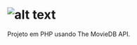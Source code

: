 # ![alt text](https://raw.githubusercontent.com/Mestre2332/98movies/master/res/imgs/98-movies-logo.png)
Projeto em PHP usando The MovieDB API.
